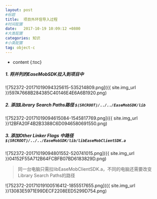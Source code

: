 ```yaml
---
layout: post
#标题
title:  项目外环信导入过程
#时间配置
date:   2017-10-19 10:09:12 +0800
#大类配置
categories: 知识
#小类配置
tag: object-c
---
```


* content
{:toc}


##### 1. 将并列的EaseMobSDK拉入到项目中

![752372-20171019094325615-535214809.png]({{ site.img_url }}597A7668B284385C40146E4E6A6B1920.png)

##### 2. 添加Library Search Paths路径 `$(SRCROOT)/../../EaseMobSDK/lib`

![752372-20171019094615084-1545817769.png]({{ site.img_url }}12BFA20F4B2B3388C6D0946580691550.png)

##### 3. 添加Other Linker Flags 中路径 `$(SRCROOT)/../../EaseMobSDK/lib/libEaseMobClientSDK.a`

![752372-20171019094801552-520741015.png]({{ site.img_url }}04152F55A712B64FCBFB07BD6183829D.png)

> 同一台电脑只需拉libEaseMobClientSDK.a，不同的电脑还需要改变Library Search Paths的路径

![752372-20171019100516412-1855517655.png]({{ site.img_url }}13083E5971E99DECF2208EED5299D754.png)
